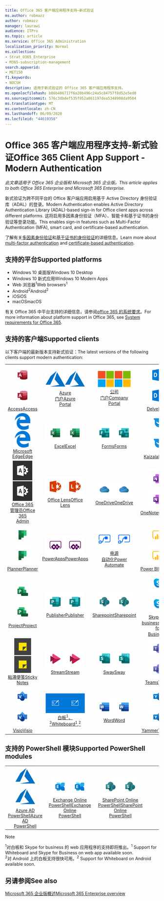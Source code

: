 ```yaml
---
title: Office 365 客户端应用程序支持—新式验证
ms.author: robmazz
author: robmazz
manager: laurawi
audience: ITPro
ms.topic: article
ms.service: Office 365 Administration
localization_priority: Normal
ms.collection:
- Strat_O365_Enterprise
- M365-subscription-management
search.appverid:
- MET150
f1.keywords:
- NOCSH
description: 适用于新式验证的 Office 365 客户端应用程序支持。
ms.openlocfilehash: b86b486717f6a20b496c24a5c84757f8d52e5ed0
ms.sourcegitcommit: 576c3dbdef535f952a861197dea5348908da9504
ms.translationtype: MT
ms.contentlocale: zh-CN
ms.lasthandoff: 06/09/2020
ms.locfileid: "44619358"
---
```

# <a name="office-365-client-app-support---modern-authentication"></a><span data-ttu-id="df9eb-103">Office 365 客户端应用程序支持-新式验证</span><span class="sxs-lookup"><span data-stu-id="df9eb-103">Office 365 Client App Support - Modern Authentication</span></span>

<span data-ttu-id="df9eb-104">*此文章适用于 Office 365 企业版和 Microsoft 365 企业版。*</span><span class="sxs-lookup"><span data-stu-id="df9eb-104">*This article applies to both Office 365 Enterprise and Microsoft 365 Enterprise.*</span></span>

<span data-ttu-id="df9eb-105">新式验证为跨不同平台的 Office 客户端应用启用基于 Active Directory 身份验证库（ADAL）的登录。</span><span class="sxs-lookup"><span data-stu-id="df9eb-105">Modern Authentication enables Active Directory Authentication Library (ADAL)-based sign-in for Office client apps across different platforms.</span></span> <span data-ttu-id="df9eb-106">这将启用多因素身份验证（MFA）、智能卡和基于证书的身份验证等登录功能。</span><span class="sxs-lookup"><span data-stu-id="df9eb-106">This enables sign-in features such as Multi-Factor Authentication (MFA), smart card, and certificate-based authentication.</span></span>

<span data-ttu-id="df9eb-107">了解有关[多因素身份验证](https://docs.microsoft.com/azure/active-directory/authentication/multi-factor-authentication)和[基于证书的身份验证](https://docs.microsoft.com/azure/active-directory/active-directory-certificate-based-authentication-get-started)的详细信息。</span><span class="sxs-lookup"><span data-stu-id="df9eb-107">Learn more about [multi-factor authentication](https://docs.microsoft.com/azure/active-directory/authentication/multi-factor-authentication) and [certificate-based authentication](https://docs.microsoft.com/azure/active-directory/active-directory-certificate-based-authentication-get-started).</span></span>

## <a name="supported-platforms"></a><span data-ttu-id="df9eb-108">支持的平台</span><span class="sxs-lookup"><span data-stu-id="df9eb-108">Supported platforms</span></span>

 - <span data-ttu-id="df9eb-109">Windows 10 桌面版</span><span class="sxs-lookup"><span data-stu-id="df9eb-109">Windows 10 Desktop</span></span>
 - <span data-ttu-id="df9eb-110">Windows 10 新式应用</span><span class="sxs-lookup"><span data-stu-id="df9eb-110">Windows 10 Modern Apps</span></span>
 - <span data-ttu-id="df9eb-111">Web 浏览器<sup>1</sup></span><span class="sxs-lookup"><span data-stu-id="df9eb-111">Web browsers<sup>1</sup></span></span>
 - <span data-ttu-id="df9eb-112">Android<sup>2</sup></span><span class="sxs-lookup"><span data-stu-id="df9eb-112">Android<sup>2</sup></span></span>
 - <span data-ttu-id="df9eb-113">iOS</span><span class="sxs-lookup"><span data-stu-id="df9eb-113">iOS</span></span>
 - <span data-ttu-id="df9eb-114">macOS</span><span class="sxs-lookup"><span data-stu-id="df9eb-114">macOS</span></span>

<span data-ttu-id="df9eb-115">有关 Office 365 中平台支持的详细信息，请参阅[office 365 的系统要求](https://products.office.com/office-system-requirements)。</span><span class="sxs-lookup"><span data-stu-id="df9eb-115">For more information about platform support in Office 365, see [System requirements for Office 365](https://products.office.com/office-system-requirements).</span></span>

## <a name="supported-clients"></a><span data-ttu-id="df9eb-116">支持的客户端</span><span class="sxs-lookup"><span data-stu-id="df9eb-116">Supported clients</span></span>

<span data-ttu-id="df9eb-117">以下客户端的最新版本支持新式验证：</span><span class="sxs-lookup"><span data-stu-id="df9eb-117">The latest versions of the following clients support modern authentication:</span></span>

| | | | | | |
|:---:|:---:|:---:|:---:|:---:|:---:|
| <span data-ttu-id="df9eb-118">![Access 图标](media/o365-access-64x64.png)</span><span class="sxs-lookup"><span data-stu-id="df9eb-118">![Access icon](media/o365-access-64x64.png)</span></span> <br> [<span data-ttu-id="df9eb-119">Access</span><span class="sxs-lookup"><span data-stu-id="df9eb-119">Access</span></span>](https://products.office.com/access) | <span data-ttu-id="df9eb-120">![Azure 图标](media/o365-azure-64x64.png)</span><span class="sxs-lookup"><span data-stu-id="df9eb-120">![Azure icon](media/o365-azure-64x64.png)</span></span> <br> [<span data-ttu-id="df9eb-121">Azure <br> 门户</span><span class="sxs-lookup"><span data-stu-id="df9eb-121">Azure <br> Portal </span></span>](https://azure.microsoft.com/features/azure-portal/) | <span data-ttu-id="df9eb-122">![公司门户图标](media/o365-microsoft-64x64.png)</span><span class="sxs-lookup"><span data-stu-id="df9eb-122">![Company portal icon](media/o365-microsoft-64x64.png)</span></span> <br> [<span data-ttu-id="df9eb-123">公司 <br> 门户</span><span class="sxs-lookup"><span data-stu-id="df9eb-123">Company <br> Portal </span></span>](https://docs.microsoft.com/intune-user-help/sign-in-to-the-company-portal) | <span data-ttu-id="df9eb-124">![Delve 图标](media/o365-delve-64x64.png)</span><span class="sxs-lookup"><span data-stu-id="df9eb-124">![Delve icon](media/o365-delve-64x64.png)</span></span> <br> [<span data-ttu-id="df9eb-125">Delve</span><span class="sxs-lookup"><span data-stu-id="df9eb-125">Delve</span></span>](https://products.office.com/business/intelligent-search) | <span data-ttu-id="df9eb-126">![Dynamics 365 图标](media/o365-dynamics365-64x64.png)</span><span class="sxs-lookup"><span data-stu-id="df9eb-126">![Dynamics 365 icon](media/o365-dynamics365-64x64.png)</span></span> <br> [<span data-ttu-id="df9eb-127">Dynamics 365</span><span class="sxs-lookup"><span data-stu-id="df9eb-127">Dynamics 365</span></span>](https://dynamics.microsoft.com) 
| <span data-ttu-id="df9eb-128">![边缘图标](media/o365-edge-64x64.png)</span><span class="sxs-lookup"><span data-stu-id="df9eb-128">![Edge icon](media/o365-edge-64x64.png)</span></span> <br> [<span data-ttu-id="df9eb-129">Microsoft Edge</span><span class="sxs-lookup"><span data-stu-id="df9eb-129">Edge</span></span>](https://www.microsoft.com/windows/microsoft-edge) | <span data-ttu-id="df9eb-130">![Excel 图标](media/o365-excel-64x64.png)</span><span class="sxs-lookup"><span data-stu-id="df9eb-130">![Excel icon](media/o365-excel-64x64.png)</span></span> <br> [<span data-ttu-id="df9eb-131">Excel</span><span class="sxs-lookup"><span data-stu-id="df9eb-131">Excel</span></span>](https://products.office.com/excel) | <span data-ttu-id="df9eb-132">![Forms 图标](media/o365-forms-64x64.png)</span><span class="sxs-lookup"><span data-stu-id="df9eb-132">![Forms icon](media/o365-forms-64x64.png)</span></span> <br> [<span data-ttu-id="df9eb-133">Forms</span><span class="sxs-lookup"><span data-stu-id="df9eb-133">Forms</span></span>](https://flow.microsoft.com/connectors/shared_microsoftforms/microsoft-forms/) | <span data-ttu-id="df9eb-134">![Kaizala 图标](media/o365-kaizala-64x64.png)</span><span class="sxs-lookup"><span data-stu-id="df9eb-134">![Kaizala icon](media/o365-kaizala-64x64.png)</span></span> <br> [<span data-ttu-id="df9eb-135">Kaizala</span><span class="sxs-lookup"><span data-stu-id="df9eb-135">Kaizala</span></span>](https://products.office.com/en/business/microsoft-kaizala) | <span data-ttu-id="df9eb-136">![Office.com 图标](media/o365-office-64x64.png)</span><span class="sxs-lookup"><span data-stu-id="df9eb-136">![Office.com icon](media/o365-office-64x64.png)</span></span> <br> [<span data-ttu-id="df9eb-137">Office.com</span><span class="sxs-lookup"><span data-stu-id="df9eb-137">Office.com</span></span>](https://www.office.com/) 
| <span data-ttu-id="df9eb-138">![Office 365 管理员图标](media/o365-o365admin-64x64.png)</span><span class="sxs-lookup"><span data-stu-id="df9eb-138">![Office 365 Admin icon](media/o365-o365admin-64x64.png)</span></span> <br> [<span data-ttu-id="df9eb-139">Office 365 <br> 管理员</span><span class="sxs-lookup"><span data-stu-id="df9eb-139">Office 365 <br> Admin</span></span>](https://products.office.com/business/manage-office-365-admin-app) | <span data-ttu-id="df9eb-140">![镜头图标](media/o365-lens-64x64.png)</span><span class="sxs-lookup"><span data-stu-id="df9eb-140">![Lens icon](media/o365-lens-64x64.png)</span></span> <br> [<span data-ttu-id="df9eb-141">Office Lens</span><span class="sxs-lookup"><span data-stu-id="df9eb-141">Office Lens</span></span>](https://www.microsoft.com/p/office-lens/9wzdncrfj3t8?activetab=pivot%3Aoverviewtab) | <span data-ttu-id="df9eb-142">![OneDrive for Business 图标](media/o365-OneDrive-64x64.png)</span><span class="sxs-lookup"><span data-stu-id="df9eb-142">![OneDrive for Business icon](media/o365-OneDrive-64x64.png)</span></span> <br> [<span data-ttu-id="df9eb-143">OneDrive</span><span class="sxs-lookup"><span data-stu-id="df9eb-143">OneDrive</span></span>](https://products.office.com/onedrive-for-business/online-cloud-storage) |  <span data-ttu-id="df9eb-144">![OneNote 图标](media/o365-OneNote-64x64.png)</span><span class="sxs-lookup"><span data-stu-id="df9eb-144">![OneNote icon](media/o365-OneNote-64x64.png)</span></span> <br> [<span data-ttu-id="df9eb-145">OneNote</span><span class="sxs-lookup"><span data-stu-id="df9eb-145">OneNote</span></span>](https://products.office.com/onenote) | <span data-ttu-id="df9eb-146">![Outlook 图标](media/o365-outlook-64x64.png)</span><span class="sxs-lookup"><span data-stu-id="df9eb-146">![Outlook icon](media/o365-outlook-64x64.png)</span></span> <br> [<span data-ttu-id="df9eb-147">Outlook</span><span class="sxs-lookup"><span data-stu-id="df9eb-147">Outlook</span></span>](https://products.office.com/outlook) 
| <span data-ttu-id="df9eb-148">![Planner 图标](media/o365-planner-64x64.png)</span><span class="sxs-lookup"><span data-stu-id="df9eb-148">![Planner icon](media/o365-planner-64x64.png)</span></span> <br> [<span data-ttu-id="df9eb-149">Planner</span><span class="sxs-lookup"><span data-stu-id="df9eb-149">Planner</span></span>](https://products.office.com/business/task-management-software) | <span data-ttu-id="df9eb-150">![PowerApps 图标](media/o365-powerapps-64x64.png)</span><span class="sxs-lookup"><span data-stu-id="df9eb-150">![PowerApps icon](media/o365-powerapps-64x64.png)</span></span> <br> [<span data-ttu-id="df9eb-151">PowerApps</span><span class="sxs-lookup"><span data-stu-id="df9eb-151">PowerApps </span></span>](https://powerapps.microsoft.com) | <span data-ttu-id="df9eb-152">![电源自动图标](media/o365-flow-64x64.png)</span><span class="sxs-lookup"><span data-stu-id="df9eb-152">![Power Automate icon](media/o365-flow-64x64.png)</span></span> <br> [<span data-ttu-id="df9eb-153">电源 <br> 自动化</span><span class="sxs-lookup"><span data-stu-id="df9eb-153">Power <br> Automate</span></span>](https://flow.microsoft.com) | <span data-ttu-id="df9eb-154">![PowerBI 图标](media/o365-powerbi-64x64.png)</span><span class="sxs-lookup"><span data-stu-id="df9eb-154">![PowerBI icon](media/o365-powerbi-64x64.png)</span></span> <br> [<span data-ttu-id="df9eb-155">Power BI</span><span class="sxs-lookup"><span data-stu-id="df9eb-155">Power BI</span></span>](https://powerbi.microsoft.com)| <span data-ttu-id="df9eb-156">![PowerPoint 图标](media/o365-powerpoint-64x64.png)</span><span class="sxs-lookup"><span data-stu-id="df9eb-156">![PowerPoint icon](media/o365-powerpoint-64x64.png)</span></span> <br> [<span data-ttu-id="df9eb-157">PowerPoint</span><span class="sxs-lookup"><span data-stu-id="df9eb-157">PowerPoint</span></span>](https://products.office.com/powerpoint) 
| <span data-ttu-id="df9eb-158">![Project 图标](media/o365-project-64x64.png)</span><span class="sxs-lookup"><span data-stu-id="df9eb-158">![Project icon](media/o365-project-64x64.png)</span></span> <br> [<span data-ttu-id="df9eb-159">Project</span><span class="sxs-lookup"><span data-stu-id="df9eb-159">Project</span></span>](https://products.office.com/project) | <span data-ttu-id="df9eb-160">![Publisher 图标](media/o365-publisher-64x64.png)</span><span class="sxs-lookup"><span data-stu-id="df9eb-160">![Publisher icon](media/o365-publisher-64x64.png)</span></span> <br> [<span data-ttu-id="df9eb-161">Publisher</span><span class="sxs-lookup"><span data-stu-id="df9eb-161">Publisher</span></span>](https://products.office.com/publisher) | <span data-ttu-id="df9eb-162">![SharePoint 图标](media/o365-sharepoint-64x64.png)</span><span class="sxs-lookup"><span data-stu-id="df9eb-162">![SharePoint icon](media/o365-sharepoint-64x64.png)</span></span> <br> [<span data-ttu-id="df9eb-163">Sharepoint</span><span class="sxs-lookup"><span data-stu-id="df9eb-163">Sharepoint</span></span>](https://products.office.com/sharepoint) | <span data-ttu-id="df9eb-164">![Skype for Business 图标](media/o365-skypeforbusiness-64x64.png)</span><span class="sxs-lookup"><span data-stu-id="df9eb-164">![Skype for Business icon](media/o365-skypeforbusiness-64x64.png)</span></span> <br> [<span data-ttu-id="df9eb-165">Skype for <br> business<sup>1</sup></span><span class="sxs-lookup"><span data-stu-id="df9eb-165">Skype for <br> Business<sup>1</sup></span></span>](https://www.skype.com/business/) | <span data-ttu-id="df9eb-166">![StaffHub 图标](media/o365-staffhub-64x64.png)</span><span class="sxs-lookup"><span data-stu-id="df9eb-166">![StaffHub icon](media/o365-staffhub-64x64.png)</span></span> <br> [<span data-ttu-id="df9eb-167">StaffHub</span><span class="sxs-lookup"><span data-stu-id="df9eb-167">StaffHub</span></span>](https://products.office.com/microsoft-staffhub/staff-scheduling-software)
| <span data-ttu-id="df9eb-168">![粘滞便笺图标](media/o365-stickynotes-64x64.png)</span><span class="sxs-lookup"><span data-stu-id="df9eb-168">![Sticky Notes icon](media/o365-stickynotes-64x64.png)</span></span> <br> [<span data-ttu-id="df9eb-169">粘滞便笺</span><span class="sxs-lookup"><span data-stu-id="df9eb-169">Sticky Notes</span></span>](https://www.microsoft.com/p/microsoft-sticky-notes/9nblggh4qghw) | <span data-ttu-id="df9eb-170">![Stream 图标](media/o365-stream-64x64.png)</span><span class="sxs-lookup"><span data-stu-id="df9eb-170">![Stream icon](media/o365-stream-64x64.png)</span></span> <br> [<span data-ttu-id="df9eb-171">Stream</span><span class="sxs-lookup"><span data-stu-id="df9eb-171">Stream</span></span>](https://stream.microsoft.com) | <span data-ttu-id="df9eb-172">![Sway 图标](media/o365-sway-64x64.png)</span><span class="sxs-lookup"><span data-stu-id="df9eb-172">![Sway icon](media/o365-sway-64x64.png)</span></span> <br> [<span data-ttu-id="df9eb-173">Sway</span><span class="sxs-lookup"><span data-stu-id="df9eb-173">Sway</span></span>](https://sway.com) | <span data-ttu-id="df9eb-174">![Teams 图标](media/o365-teams-64x64.png)</span><span class="sxs-lookup"><span data-stu-id="df9eb-174">![Teams icon](media/o365-teams-64x64.png)</span></span> <br> [<span data-ttu-id="df9eb-175">Teams</span><span class="sxs-lookup"><span data-stu-id="df9eb-175">Teams</span></span>](https://products.office.com/microsoft-teams/group-chat-software) | <span data-ttu-id="df9eb-176">![To Do 图标](media/o365-todo-64x64.png)</span><span class="sxs-lookup"><span data-stu-id="df9eb-176">![To Do icon](media/o365-todo-64x64.png)</span></span> <br> [<span data-ttu-id="df9eb-177">待办事项</span><span class="sxs-lookup"><span data-stu-id="df9eb-177">To Do</span></span>](https://todo.microsoft.com) 
| <span data-ttu-id="df9eb-178">![Visio 图标](media/o365-visio-64x64.png)</span><span class="sxs-lookup"><span data-stu-id="df9eb-178">![Visio icon](media/o365-visio-64x64.png)</span></span> <br> [<span data-ttu-id="df9eb-179">Visio</span><span class="sxs-lookup"><span data-stu-id="df9eb-179">Visio</span></span>](https://products.office.com/visio/flowchart-software) | <span data-ttu-id="df9eb-180">![Whiteboard 图标](media/o365-whiteboard-64x64.png)</span><span class="sxs-lookup"><span data-stu-id="df9eb-180">![Whiteboard icon](media/o365-whiteboard-64x64.png)</span></span> <br> [<span data-ttu-id="df9eb-181">白板<sup>1</sup>、<sup>2</sup></span><span class="sxs-lookup"><span data-stu-id="df9eb-181">Whiteboard<sup>1</sup>,<sup>2</sup></span></span>](https://whiteboard.microsoft.com/) | <span data-ttu-id="df9eb-182">![Word 图标](media/o365-word-64x64.png)</span><span class="sxs-lookup"><span data-stu-id="df9eb-182">![Word icon](media/o365-word-64x64.png)</span></span> <br> [<span data-ttu-id="df9eb-183">Word</span><span class="sxs-lookup"><span data-stu-id="df9eb-183">Word</span></span>](https://products.office.com/word) | <span data-ttu-id="df9eb-184">![Yammer 图标](media/o365-yammer-64x64.png)</span><span class="sxs-lookup"><span data-stu-id="df9eb-184">![Yammer icon](media/o365-yammer-64x64.png)</span></span> <br> [<span data-ttu-id="df9eb-185">Yammer</span><span class="sxs-lookup"><span data-stu-id="df9eb-185">Yammer</span></span>](https://products.office.com/yammer/yammer-overview) | <span data-ttu-id="df9eb-186">![Yammer 图标](media/o365-yammer-64x64.png)</span><span class="sxs-lookup"><span data-stu-id="df9eb-186">![Yammer icon](media/o365-yammer-64x64.png)</span></span> <br> [<span data-ttu-id="df9eb-187">Yammer <br> 通知程序</span><span class="sxs-lookup"><span data-stu-id="df9eb-187">Yammer <br> Notifier</span></span>](https://products.office.com/yammer/yammer-overview) |  |

## <a name="supported-powershell-modules"></a><span data-ttu-id="df9eb-188">支持的 PowerShell 模块</span><span class="sxs-lookup"><span data-stu-id="df9eb-188">Supported PowerShell modules</span></span>

| | | | | | |
|:---:|:---:|:---:|:---:|:---:|:---:|
| <span data-ttu-id="df9eb-189">![Azure 图标](media/o365-azure-64x64.png)</span><span class="sxs-lookup"><span data-stu-id="df9eb-189">![Azure icon](media/o365-azure-64x64.png)</span></span> <br> [<span data-ttu-id="df9eb-190">Azure AD <br> PowerShell</span><span class="sxs-lookup"><span data-stu-id="df9eb-190">Azure AD <br> PowerShell</span></span>](https://docs.microsoft.com/powershell/azure/active-directory/overview?view=azureadps-2.0) | <span data-ttu-id="df9eb-191">![Exchange 图标](media/o365-exchange-64x64.png)</span><span class="sxs-lookup"><span data-stu-id="df9eb-191">![Exchange icon](media/o365-exchange-64x64.png)</span></span> <br> [<span data-ttu-id="df9eb-192">Exchange Online <br> PowerShell</span><span class="sxs-lookup"><span data-stu-id="df9eb-192">Exchange Online <br> PowerShell</span></span>](https://docs.microsoft.com/powershell/exchange/exchange-online/exchange-online-powershell?view=exchange-ps) | <span data-ttu-id="df9eb-193">![SharePoint 图标](media/o365-sharepoint-64x64.png)</span><span class="sxs-lookup"><span data-stu-id="df9eb-193">![SharePoint icon](media/o365-sharepoint-64x64.png)</span></span> <br> [<span data-ttu-id="df9eb-194">SharePoint Online <br> PowerShell</span><span class="sxs-lookup"><span data-stu-id="df9eb-194">SharePoint Online <br> PowerShell</span></span>](https://docs.microsoft.com/powershell/sharepoint/sharepoint-online/connect-sharepoint-online)

> [!NOTE]
> <span data-ttu-id="df9eb-195"><sup>1</sup>对白板和 Skype for business 的 web 应用程序的支持即将推出。</span><span class="sxs-lookup"><span data-stu-id="df9eb-195"><sup>1</sup> Support for Whiteboard and Skype for Business on web app available soon.</span></span> <br>
> <span data-ttu-id="df9eb-196"><sup>2</sup>对 Android 上的白板支持很快可用。</span><span class="sxs-lookup"><span data-stu-id="df9eb-196"><sup>2</sup> Support for Whiteboard on Android available soon.</span></span>

## <a name="see-also"></a><span data-ttu-id="df9eb-197">另请参阅</span><span class="sxs-lookup"><span data-stu-id="df9eb-197">See also</span></span>

[<span data-ttu-id="df9eb-198">Microsoft 365 企业版概述</span><span class="sxs-lookup"><span data-stu-id="df9eb-198">Microsoft 365 Enterprise overview</span></span>](https://docs.microsoft.com/microsoft-365/enterprise/microsoft-365-overview)
